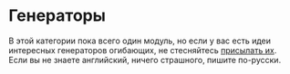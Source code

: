 # Генераторы

В этой категории пока всего один модуль, но если у вас есть идеи интересных генераторов огибающих, не стесняйтесь [присылать их](https://github.com/zezic/ZZC/issues). Если вы не знаете английский, ничего страшного, пишите по-русски.
